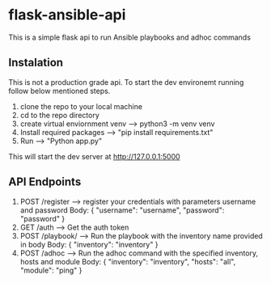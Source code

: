 # flask-ansible-api

This is a simple flask api to run Ansible playbooks and adhoc commands

## Instalation

This is not a production grade api. To start the dev environemt running follow below mentioned steps.

1. clone the repo to your local machine
2. cd to the repo directory
3. create virtual enviornment venv --> python3 -m venv venv
3. Install required packages --> "pip install requirements.txt"
4. Run --> "Python app.py"

This will start the dev server at http://127.0.0.1:5000

## API Endpoints
1. POST /register --> register your credentials with parameters username and password
    Body:
    {
        "username": "username",
        "password": "password"
    }
2. GET /auth --> Get the auth token
3. POST /playbook/<playbook-name> --> Run the playbook with the inventory name provided in body
    Body:
    {
	"inventory": "inventory"
    }
4. POST /adhoc --> Run the adhoc command with the specified inventory, hosts and module
    Body:
    {
	"inventory": "inventory",
	"hosts": "all",
	"module": "ping"
    }



